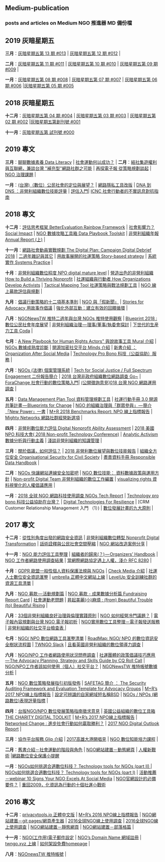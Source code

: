 ## Medium-publication
### posts and articles on Medium NGO 推進器 MD 備份檔


## 2019 灰暗星期五
**三月**：[灰暗星期五第 13 期 #013](/markdown/20190308.md) | [灰暗星期五第 12 期 #012](/markdown/20190301.md) | 

**二月**：[灰暗星期五第 11 期 #011](/markdown/20190222.md) | [灰暗星期五第 10 期 #010](/markdown/20190215.md) | [灰暗星期五第 09 期 #009](/markdown/20190201.md) |

**一月**：[灰暗星期五第 08 期 #008](/markdown/20190125.md) | [灰暗星期五第 07 期 #007](/markdown/20190118.md) | [灰暗星期五第 06 期 #006](/markdown/20190111.md) |[灰暗星期五第 05 期 #005](/markdown/20190104.md)

## 2018 灰暗星期五
**十二月**：[灰暗星期五第 04 期 #004](/markdown/20181228.md) | [灰暗星期五第 03 期 #003](/markdown/20181221.md) | [灰暗星期五第 02 期 #002](/markdown/20181214.md) |[灰暗星期五第創刊號 #001](/markdown/20181207.md)

**十一月**：[灰暗星期五第 試刊號 #000](markdown/11302018.md) 


## 2019 專文
**三月**：[聊聊數據素養 Data Literacy](/markdown/20190312.md) | [社會運動何以成功？](/markdown/20190305.md) | 
**二月**：[結社集遊權利與互聯網，兼談台灣 "補充型"網路社群之可能](markdown/20190226.md) | [再探電子報 從策略規劃談起](markdown/20190219.md) | [NGO 治理課題](markdown/20190212.md) | 

**一月**：[(台灣)（數位）公民社會的定位與展望？](markdown/20190129.md) | [網路隱私工具改版](markdown/20190122.md) | [DNA 到 DNS ：非營利組織數位技能評量](markdown/20190115.md) | [評估入門](markdown/20190108.md)| [ICNC 社會行動者的不實訊息對抗指南](markdown/20190101.md)

## 2018 專文
**十二月**：[評估思考框架 BetterEvaluation Rainbow Framework](markdown/20181225.md) | [社會影響力？Social Impact](markdown/20181218.md) | [NGO 數據攻略工具箱 Data Playbook Toolskit](markdown/20181211.md) | [非營利組織年報 Annual Report (上)](markdown/20181204.md) | 

**十一月**：[網路社會動員實戰規劃 The Digital Plan: Campaign Digital Debrief 2018](markdown/20181127.md) | [二週年雜記與其它](markdown/20181120.md) | [用故事展開的社運策略 Story-based strategy](markdown/20181113.md) | [系統實作 Systems Practice](markdown/20181106.md) | 

**十月**：[非營利組織數位程度 NPO digital mature level](markdown/20181030.md) | [營造出色的非營利組織 How to Build a Thriving Nonprofit](markdown/20181023.md) | [社運組織與行動者 How Organizations Develop Activists](markdown/20181016.md) | [Tactical Mapping Tool 社運策略與戰法規劃工具](markdown/20181009.md) | [NGO 線上募款評估與規劃](markdown/20181002.md) | 

**九月**：[倡議行動策略的十二項基本準則](markdown/20180925.md) | [NGO 與「假新聞」](markdown/20180918.md) | [Stories for Advocacy 用故事作倡議](markdown/20180911.md) | [強化外部互動：建立有效的回饋循環](markdown/20180904.md)  | 

**八月**：[NGONewsTW 推特二週年與台灣 NGOs 推特使用觀察](markdown/20180828.md) | [Blueprint 2018 : 數位公民社會年度展望](markdown/20180821.md) | [非營利組織治理 — 理事/董事/執委會探討](markdown/20180814.md) | [下世代的生産力工具 Coda](markdown/20180806.md) | 

**七月**：[A New Playbook for Human Rights Actors" 與說故事工具 Mural 介紹](markdown/20180731.md) | [NGOs 數據成熟度診斷](markdown/20180724.md) | [開源加密社交平台 Minds 介紹](markdown/20180717.md) | [新書介紹 ： Organization After Social Media](markdown/20180710.md)  | [Technology Pro Bono 科技（公益協助）服務](markdown/20180703.md) | 

**六月**：[NGOs (法律) 個案管理系統](markdown/20180626.md) | [Tech for Social Justice / Full Spectrum Engagement 二份報告簡介](markdown/20180619.md) | [2018 台灣非政府組織數位網路調查 Go~](markdown/20180615.md) | [ForaChange 社會行動的數位策略入門](markdown/20180612.md)| [(公開徵詢意見)018 台灣 NGO 網路運用調查](markdown/20180605.md) | 

**五月**：[Data Management Plan Tool 資料管理規劃工具](markdown/20180529.md) | [社運行動手冊 3.0 開源共筆計畫 — Blueprints for Change](markdown/20180522.md) | [NGO 的組織治理與「群眾參與」 — 簡介「New Power」一書](markdown/20180515.md) | [M+R 2018 Benchmarks Report: NPO 線上指標報告](markdown/20180508.md) | [Mighty Networks 網路社群經營新選項](markdown/20180501.md) |  

**四月**：[非營利數位能力評估 Digital Nonprofit Ability Assessment](markdown/20180424.md) | [2018 美國 NPO 科技大會( 2018 Non-profit Technology Conference)](markdown/20180417.md) | [Analytic Activism 數據分析與行動主義](markdown/20180410.md) | [淺談非營利組織的知識管理](markdown/20180403.md) | 

**三月**：[關於倡議，如何評估？](markdown/20180327.md) | [2018 非營利數位展望與數位技能報告](markdown/20180320.md) | [組織全方位安全 Organisational Security for Civil Society](markdown/20180313.md) | [盡責資料手冊 Responsible Data Handbook](markdown/201800306.md) |  

**二月**：[NGOs 快讓網站連線安全加密吧](markdown/20180227.md) | [NGO 數位技能： 資料數據政策與運用方針](markdown/20180220.md) | [Non-profit Digital Team 非營利組織的數位工作編置](markdown/20180213.md) | [visualizing rights 資料視覺化的人權倡議應用](markdown/201800206.md) |  

**一月**：[2018 全球 NGO 網路科技使用調查 NGOs Tech Report](markdown/20180130.md) | [Technology pro bono 科技公益協助在台灣？](markdown/20180123.md) | [Digital Technologies For Resilience](markdown/20180116.md) | [CRM Customer Relationship Management 入門 （1）) | [數位發展計畫的九大原則](markdown/20180102.md) |  

## 2017 專文
**十二月**：[從性別角度出發的網路安全資訊](markdown/20171226.md) | [非營利組織數位轉型 Nonprofit Digital Transformation](markdown/20171219.md) | [話術詮釋與公民社會空間壓縮](markdown/20171212.md) | [NGO 網站改造案例分享](markdown/20171205.md) | 

**十一月**：[NGO 能力評估工具整理](markdown/20171128.md) | [組織者的歸來(？) — Organizers’ Handbook](markdown/20171121.md) | [NGO 工作者網路使用調查結果](markdown/20171114.md) | [當網際網路協定遇上人權，淺介 RFC 8280](markdown/20171107.md) | 

**十月**：[GDPR 歐盟一般性個人資料保護法規與 NGOs](markdown/20171031.md) | [Check Media 介紹](markdown/20171024.md) | [社運人士數位安全資訊滙整](markdown/20171017.md) | [umbrella 正體中文網站上線](markdown/20171010.md) | [LevelUp 安全訓練社群的資源工具清單](markdown/20171003.md) | 

**九月**：[NGO 募款 — 活動規劃篇](markdown/20170926.md) | [NGO 募款 - 成果數據分析篇 Fundraising Report Card](markdown/20170919.md) | [社會運動老問題](markdown/20170912.md) | [昇起美麗(小)麻煩 : (from) Beautiful Trouble (to) Beautiful Rising](markdown/20170905.md) |

**八月**：[33個非營利組織良好治理與倫理實踐原則](markdown/20170829.md) | [NGO 如何經營冷門議題？](markdown/20170822.md) | [電子報內容規劃與台灣 NGO 電子報初析](markdown/20170815.md) | [NGO實用數位工具整理－電子報發送服務](markdown/20170808.md) | [非營利組織的社交平台檢查表
](markdown/20170801.md) | 

**七月**：[NGO/ NPO 數位網路工具滙整清單](markdown/20170725.md) | [RoadMap: NGO/ NPO 的數位資訊安全樹狀流程圖](markdown/20170718.md) | [TWNGO Slack](markdown/20170711.md) | [且看英國非營利組織的數位領導力調查](markdown/20170704.md) | 

**六月**：[NGO/NPO 工作者網路使用狀況問卷調查](markdown/20170627.md) | [社運團體的政策倡議技巧應用 — The Advocacy Planning, Strategy and Skills Guide by CQ Roll Call](markdown/20170620.md) | [NGO/NPO工作者該如何使用（個人）社交平台？](markdown/20170613.md) | [NGONewsTW 推特帳號數據分析](markdown/201700606.md) |

**五月**：[NGO 數位策略發展指引初版發佈](markdown/20170530.md) | [SAFETAG 簡介 ： The Security Auditing Framework and Evaluation Template for Advocacy Groups](markdown/20170523.md) | [M+R’s 2017 NPO線上指標報告](markdown/20170516.md) | [設定可辨識的自家網域短名稱BSD](markdown/20170509.md) | [NGOs / NPOs (網路數位)表現評量指標](markdown/20170509.md) | 

**四月**：[台版NGO/NPO 數位發展策略指南徵求意見](markdown/20170425.md) | [英國公益組織的數位工具箱 THE CHARITY DIGITAL TOOLKIT](markdown/20170418.md) | [M+R’s 2017 NPO線上指標報告](markdown/20170516.md) | [Networked Change : 進步社會行動如何贏取勝利？](markdown/20170411.md) | [2017 NGO Digital Outlook Report](markdown/20170404.md) | 

**三月**：[協作平台服務 Glip 介紹](markdown/20170324.md) | [2017高雄大港開唱見](markdown/20170321.md) | [NGO 數位知能培力課程](markdown/20170307.md) | 

**二月**：[舊書介紹－社會運動的階段與角色](markdown/20170228.md) | [NGO網站建置－動態網頁](markdown/20170221.md) | [人權新戰術](markdown/20170213.md) |[網路數位安全保護小提醒](markdown/20170207.md) 

**一月**：[NGOs如何挑選合適數位科技？ Technology tools for NGOs (part II)
](markdown/20170126.md) | [NGOs如何挑選合適數位科技？ Technology tools for NGOs (part I)](markdown/20170121.md) | [活動推薦－webinar 10 Signs Your NGO Excels At Social Media](markdown/20170117.md) | [NGO官網設計的必備要件？](markdown/20170110.md) | [重回2009，化資訊為行動的十個社運小戰術](markdown/20170101.md) 

## 2016 專文
**十二月**：[privacytools.io 正體中文版](markdown/20161226.md) | [M+R’s 2016 NPO線上指標報告](markdown/20161222.md) | [NGO網站建置－git pages/網頁產生器](markdown/20161220.md) | [2016全球NGO線上使用調查](markdown/20161214.md) | [2016全球NGO線上使用調查](markdown/20161214.md) | [NGO網站建置－靜態網頁](markdown/20161213.md) | [NGO網站建置－部落格篇](markdown/20161206.md) | 

**十一月**：[NGO(工作用)電子郵件設定](markdown/20161129.md) | [NGO’s Domain Name 網域註冊](markdown/20161123.md) | [twngo.xyz 上線](markdown/20161122.md) | [如何架設免費homepage](markdown/20161121.md) | 

**八月**：[NGOnewsTW 推特帳號](markdown/20160821.md) |
